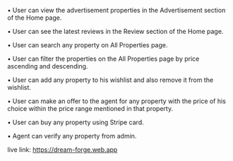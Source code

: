 • User can view the advertisement properties in the Advertisement section of the Home page.

• User can see the latest reviews in the Review section of the Home page.

• User can search any property on All Properties page.

• User can filter the properties on the All Properties page by price ascending and descending.

• User can add any property to his wishlist and also remove it from the wishlist.

• User can make an offer to the agent for any property with the price of his choice within the price range mentioned in that property.

• User can buy any property using Stripe card.

• Agent can verify any property from admin.

live link: https://dream-forge.web.app
